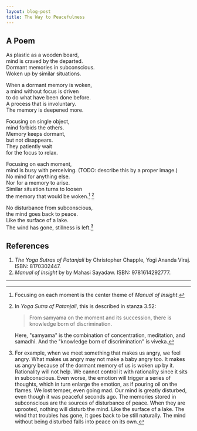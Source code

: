 ```yaml
---
layout: blog-post
title: The Way to Peacefulness
---
```


## A Poem

As plastic as a wooden board,  
mind is craved by the departed.  
Dormant memories in subconscious.  
Woken up by similar situations.  

When a dormant memory is woken,  
a mind without focus is driven  
to do what have been done before.  
A process that is involuntary.  
The memory is deepened more.  

Focusing on single object,  
mind forbids the others.  
Memory keeps dormant,  
but not disappears.  
They patiently wait  
for the focus to relax.  

Focusing on each moment,  
mind is busy with perceiving. (TODO: describe this by a proper image.)  
No mind for anything else.  
Nor for a memory to arise.  
Similar situation turns to loosen  
the memory that would be woken.[^insight] [^viveka]  

  [^insight]: Focusing on each moment is the center theme of _Manual of Insight_.

  [^viveka]: In _Yoga Sutra of Patanjali_, this is described in stanza 3.52:

    > From samyama on the moment and its succession, there is knowledge born of discrimination.

    Here, "samyama" is the combination of concentration, meditation, and samadhi. And the "knowledge born of discrimination" is viveka.

No disturbance from subconscious,  
the mind goes back to peace.  
Like the surface of a lake.  
The wind has gone, stillness is left.[^example]  

  [^example]: For example, when we meet something that makes us angry, we feel angry. What makes us angry may not make a baby angry too. It makes us angry because of the dormant memory of us is woken up by it. Rationality will not help. We cannot control it with rationality since it sits in subconscious. Even worse, the emotion will trigger a series of thoughts, which in turn enlarge the emotion, as if pouring oil on the flames. We lost temper, even going mad. Our mind is greatly disturbed, even though it was peaceful seconds ago. The memories stored in subconscious are the sources of disturbance of peace. When they are uprooted, nothing will disturb the mind. Like the surface of a lake. The wind that troubles has gone, it goes back to be still naturally. The mind without being disturbed falls into peace on its own.

## References

1. _The Yoga Sutras of Patanjali_ by Christopher Chapple, Yogi Ananda Viraj. ISBN: 8170302447.
1. _Manual of Insight_ by by Mahasi Sayadaw. ISBN: 9781614292777.

---
